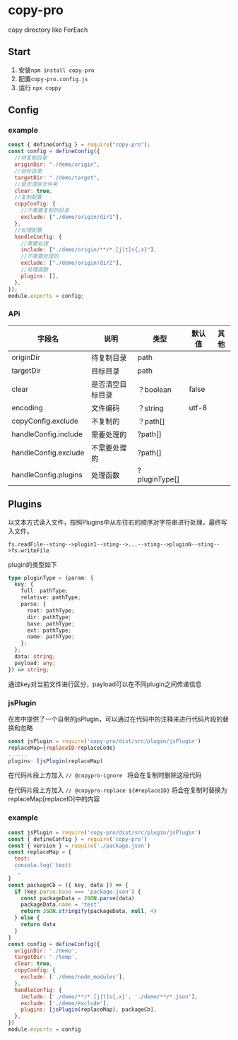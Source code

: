 # copy-pro
copy directory like ForEach
## Start
1. 安装`npm install copy-pro`
2. 配置`copy-pro.config.js`
3. 运行 `npx coppy`
## Config
### example
```js
const { defineConfig } = require("copy-pro");
const config = defineConfig({
  //待复制目录
  originDir: "./demo/origin",
  //目标目录
  targetDir: "./demo/target",
  //是否清除文件夹
  clear: true,
  //复制配置
  copyConfig: {
    //不需要复制的目录
    exclude: ["./demo/origin/dir1"],
  },
  //处理配置
  handleConfig: {
    //需要处理
    include: ["./demo/origin/**/*.[j|t]s{,x}"],
    //不需要处理的
    exclude: ["./demo/origin/dir2"],
    //处理函数
    plugins: [],
  },
});
module.exports = config;
```
### APi
| 字段名 | 说明 | 类型 | 默认值 | 其他 |
| --- | --- | --- | --- | --- |
| originDir | 待复制目录 | path |  |  |
| targetDir |目标目录  | path |  |  |
| clear | 是否清空目标目录 | ？boolean | false |  |
| encoding |文件编码  |？string   |utf-8 |  |
| copyConfig.exclude | 不复制的 | ？path[] |  |  |
|  handleConfig.include| 需要处理的 | ?path[] |  |  |
|  handleConfig.exclude| 不需要处理的 | ?path[] |  |  |
|  handleConfig.plugins| 处理函数 | ?pluginType[] |  |  |
## Plugins
以文本方式读入文件，按照Plugins中从左往右的顺序对字符串进行处理，最终写入文件。

`fs.readFile--sting-->plugin1--sting-->...--sting-->pluginN--sting-->fs.writeFile`

plugin的类型如下
```ts
type pluginType = (param: {
  key: {
    full: pathType;
    relative: pathType;
    parse: {
      root: pathType;
      dir: pathType;
      base: pathType;
      ext: pathType;
      name: pathType;
    };
  };
  data: string;
  payload: any;
}) => string;
```
通过key对当前文件进行区分，payload可以在不同plugin之间传递信息

### jsPlugin
在库中提供了一个自带的jsPlugin，可以通过在代码中的注释来进行代码片段的替换和忽略
```js
const jsPlugin = require('copy-pro/dist/src/plugin/jsPlugin')
replaceMap={replaceID:replaceCode}
......
plugins: [jsPlugin(replaceMap)
```

在代码片段上方加入
``// @copypro-ignore ``
将会在复制时删除这段代码

在代码片段上方加入
``// @copypro-replace ${#replaceID}``
将会在复制时替换为replaceMap[replaceID]中的内容



### example
```js
const jsPlugin = require('copy-pro/dist/src/plugin/jsPlugin')
const { defineConfig } = require('copy-pro')
const { version } = require('./package.json')
const replaceMap = {
  test: `
  console.log('test)
  `,
}
const packageCb = ({ key, data }) => {
  if (key.parse.base === 'package.json') {
    const packageData = JSON.parse(data)
    packageData.name = 'test'
    return JSON.stringify(packageData, null, 4)
  } else {
    return data
  }
}
const config = defineConfig({
  originDir: './demo',
  targetDir: './temp',
  clear: true,
  copyConfig: {
    exclude: ['./demo/node_modules'],
  },
  handleConfig: {
    include: ['./demo/**/*.[j|t]s{,x}', './demo/**/*.json'],
    exclude: ['./demo/exclude'],
    plugins: [jsPlugin(replaceMap), packageCb],
  },
})
module.exports = config

```
